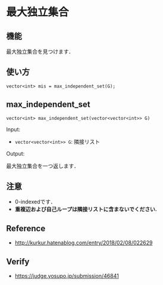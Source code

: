 # 最大独立集合

## 機能
最大独立集合を見つけます．

## 使い方
```
vector<int> mis = max_independent_set(G);
```
## max_independent_set
```
vector<int> max_independent_set(vector<vector<int>> G)
```
Input:
- `vector<vector<int>> G`: 隣接リスト

Output:

最大独立集合を一つ返します．

## 注意
- 0-indexedです．
- **重複辺および自己ループは隣接リストに含まないでください.**

## Reference
- http://kurkur.hatenablog.com/entry/2018/02/08/022629

## Verify
- https://judge.yosupo.jp/submission/46841